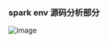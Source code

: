 ### spark env 源码分析部分

  ![image](https://github.com/cnnc/hadoop-more/blob/master/spark/images/strace_06.png)

 
